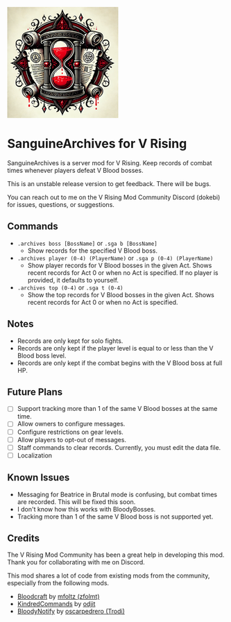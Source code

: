 ![](icon.png)
# SanguineArchives for V Rising

SanguineArchives is a server mod for V Rising. Keep records of combat times whenever players defeat V Blood bosses.

This is an unstable release version to get feedback. There will be bugs.

You can reach out to me on the V Rising Mod Community Discord (dokebi) for issues, questions, or suggestions.

## Commands

- `.archives boss [BossName]` or `.sga b [BossName]`
  - Show records for the specified V Blood boss.
- `.archives player (0-4) (PlayerName)` or `.sga p (0-4) (PlayerName)`
  - Show player records for V Blood bosses in the given Act. Shows recent records for Act 0 or when no Act is specified. If no player is provided, it defaults to yourself.
- `.archives top (0-4)` or `.sga t (0-4)`
  - Show the top records for V Blood bosses in the given Act. Shows recent records for Act 0 or when no Act is specified.

## Notes

- Records are only kept for solo fights.
- Records are only kept if the player level is equal to or less than the V Blood boss level.
- Records are only kept if the combat begins with the V Blood boss at full HP.

## Future Plans

- [ ] Support tracking more than 1 of the same V Blood bosses at the same time.
- [ ] Allow owners to configure messages.
- [ ] Configure restrictions on gear levels.
- [ ] Allow players to opt-out of messages.
- [ ] Staff commands to clear records. Currently, you must edit the data file.
- [ ] Localization

## Known Issues

- Messaging for Beatrice in Brutal mode is confusing, but combat times are recorded. This will be fixed this soon. 
- I don't know how this works with BloodyBosses.
- Tracking more than 1 of the same V Blood boss is not supported yet.

## Credits

The V Rising Mod Community has been a great help in developing this mod. Thank you for collaborating with me on Discord.

This mod shares a lot of code from existing mods from the community, especially from the following mods.

- [Bloodcraft](https://github.com/mfoltz/Bloodcraft) by [mfoltz (zfolmt)](https://github.com/mfoltz)
- [KindredCommands](https://github.com/Odjit/KindredCommands) by [odjit](https://github.com/Odjit)
- [BloodyNotify](https://github.com/oscarpedrero/BloodyNotify) by [oscarpedrero (Trodi)](https://github.com/oscarpedrero)
